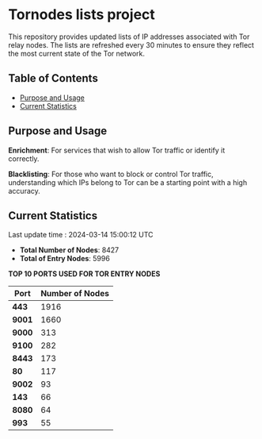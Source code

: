 # Tornodes lists project

This repository provides updated lists of IP addresses associated with Tor relay nodes. The lists are refreshed every 30 minutes to ensure they reflect the most current state of the Tor network.

## Table of Contents

- [Purpose and Usage](#purpose-and-usage)
- [Current Statistics](#current-statistics)


## Purpose and Usage

**Enrichment**: For services that wish to allow Tor traffic or identify it correctly.

**Blacklisting**: For those who want to block or control Tor traffic, understanding which IPs belong to Tor can be a starting point with a high accuracy.

## Current Statistics

Last update time : 2024-03-14 15:00:12 UTC

- **Total Number of Nodes**: 8427
- **Total of Entry Nodes**: 5996

**TOP 10 PORTS USED FOR TOR ENTRY NODES**

| **Port** | **Number of Nodes** |
|------|-----------------|
| **443**   | 1916  |
| **9001**   | 1660  |
| **9000**   | 313  |
| **9100**   | 282  |
| **8443**   | 173  |
| **80**   | 117  |
| **9002**   | 93  |
| **143**   | 66  |
| **8080**   | 64  |
| **993**   | 55  |

